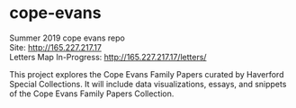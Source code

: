 # cope-evans
Summer 2019 cope evans repo<br>
Site: http://165.227.217.17<br>
Letters Map In-Progress: http://165.227.217.17/letters/ 

This project explores the Cope Evans Family Papers curated by Haverford Special Collections. It will include data visualizations, essays, and snippets of the Cope Evans Family Papers Collection.
